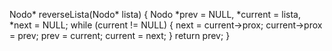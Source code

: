Nodo* reverseLista(Nodo* lista) {
    Nodo *prev = NULL, *current = lista, *next = NULL;
    while (current != NULL) {
        next = current->prox;
        current->prox = prev;
        prev = current;
        current = next;
    }
    return prev;
}
